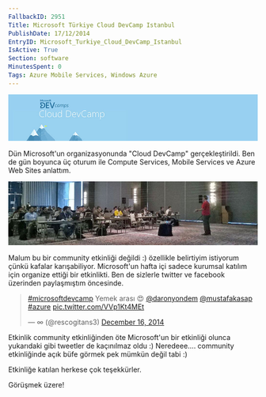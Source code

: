 ```yaml
---
FallbackID: 2951
Title: Microsoft Türkiye Cloud DevCamp Istanbul
PublishDate: 17/12/2014
EntryID: Microsoft_Turkiye_Cloud_DevCamp_Istanbul
IsActive: True
Section: software
MinutesSpent: 0
Tags: Azure Mobile Services, Windows Azure
---
```

![](media/Microsoft_Turkiye_Cloud_DevCamp_Istanbul/devcamp.jpg)

Dün Microsoft'un organizasyonunda "Cloud DevCamp" gerçekleştirildi. Ben de gün boyunca üç oturum ile Compute Services, Mobile Services ve Azure Web Sites anlattım. 

![](media/Microsoft_Turkiye_Cloud_DevCamp_Istanbul/azurecamp.jpg)

Malum bu bir community etkinliği değildi :) özellikle belirtiyim istiyorum çünkü kafalar karışabiliyor. Microsoft'un hafta içi sadece kurumsal katılım için organize ettiği bir etkinlikti. Ben de sizlerle twitter ve facebook üzerinden paylaşmıştım öncesinde. 

<blockquote class="twitter-tweet" data-partner="tweetdeck"><p><a href="https://twitter.com/hashtag/microsoftdevcamp?src=hash">#microsoftdevcamp</a> Yemek arası 😍 <a href="https://twitter.com/daronyondem">@daronyondem</a>  <a href="https://twitter.com/mustafakasap">@mustafakasap</a> <a href="https://twitter.com/hashtag/azure?src=hash">#azure</a> <a href="http://t.co/VVp1Kt4MEt">pic.twitter.com/VVp1Kt4MEt</a></p>&mdash; ∞ (@rescogitans3) <a href="https://twitter.com/rescogitans3/status/544827551391444992">December 16, 2014</a></blockquote>
<script async src="//platform.twitter.com/widgets.js" charset="utf-8"></script>

Etkinlik community etkinliğinden öte Microsoft'un bir etkinliği olunca yukarıdaki gibi tweetler de kaçınılmaz oldu :) Neredeee.... community etkinliğinde açık büfe görmek pek mümkün değil tabi :) 

Etkinliğe katılan herkese çok teşekkürler. 

Görüşmek üzere!
